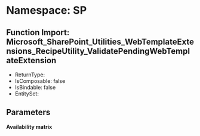 # Namespace: SP

## Function Import: Microsoft_SharePoint_Utilities_WebTemplateExtensions_RecipeUtility_ValidatePendingWebTemplateExtension

- ReturnType: 
- IsComposable: false
- IsBindable: false
- EntitySet: 

## Parameters

**Availability matrix**

